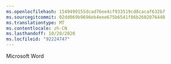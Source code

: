 ```yaml
---
ms.openlocfilehash: 1549499155dcad76ee4cf933519cd8cacaf632b7
ms.sourcegitcommit: 02dd069b9696eb4eee675b6541f86b2602076448
ms.translationtype: MT
ms.contentlocale: zh-CN
ms.lasthandoff: 10/20/2020
ms.locfileid: "92224747"
---
```

Microsoft Word
